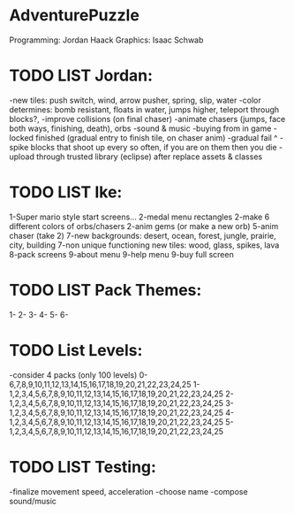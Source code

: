 AdventurePuzzle
=========
Programming: Jordan Haack
Graphics: Isaac Schwab

TODO LIST Jordan:
=========
-new tiles: push switch, wind, arrow pusher, spring, slip, water
-color determines: bomb resistant, floats in water, jumps higher, teleport through blocks?,
-improve collisions (on final chaser)
-animate chasers (jumps, face both ways, finishing, death), orbs
-sound & music
-buying from in game
-locked finished (gradual entry to finish tile, on chaser anim)
-gradual fail ^
-spike blocks that shoot up every so often, if you are on them then you die
-upload through trusted library (eclipse) after replace assets & classes

TODO LIST Ike:
=========
1-Super mario style start screens...
2-medal menu rectangles
2-make 6 different colors of orbs/chasers
2-anim gems (or make a new orb)
5-anim chaser (take 2)
7-new backgrounds: desert, ocean, forest, jungle, prairie, city, building
7-non unique functioning new tiles: wood, glass, spikes, lava
8-pack screens
9-about menu
9-help menu
9-buy full screen

TODO LIST Pack Themes:
=========
1-
2-
3-
4-
5-
6-

TODO List Levels:
=========
-consider 4 packs (only 100 levels)
0-6,7,8,9,10,11,12,13,14,15,16,17,18,19,20,21,22,23,24,25
1-1,2,3,4,5,6,7,8,9,10,11,12,13,14,15,16,17,18,19,20,21,22,23,24,25
2-1,2,3,4,5,6,7,8,9,10,11,12,13,14,15,16,17,18,19,20,21,22,23,24,25
3-1,2,3,4,5,6,7,8,9,10,11,12,13,14,15,16,17,18,19,20,21,22,23,24,25
4-1,2,3,4,5,6,7,8,9,10,11,12,13,14,15,16,17,18,19,20,21,22,23,24,25
5-1,2,3,4,5,6,7,8,9,10,11,12,13,14,15,16,17,18,19,20,21,22,23,24,25

TODO LIST Testing:
=========
-finalize movement speed, acceleration
-choose name
-compose sound/music